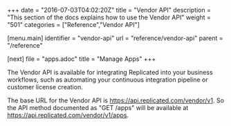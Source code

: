 +++
date = "2016-07-03T04:02:20Z"
title = "Vendor API"
description = "This section of the docs explains how to use the Vendor API"
weight = "501"
categories = ["Reference","Vendor API"]

[menu.main]
identifier = "vendor-api"
url        = "reference/vendor-api"
parent     = "/reference"

[next]
    file = "apps.adoc"
    title = "Manage Apps"
+++

The Vendor API is available for integrating Replicated into your business workflows, such as automating your continuous integration pipeline or customer license creation.


The base URL for the Vendor API is https://api.replicated.com/vendor/v1. So the API method documented as "GET /apps" will be available at https://api.replicated.com/vendor/v1/apps.
